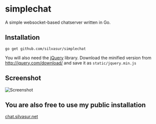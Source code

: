 # simplechat

A simple websocket-based chatserver written in Go.

## Installation

`go get github.com/silvasur/simplechat`

You will also need the [jQuery](http://jquery.com) library. Download the minified version from <http://jquery.com/download/> and save it as `static/jquery.min.js`

## Screenshot

![Screenshot](http://hi-im.laria.me/cg/81e9bd66.png)

## You are also free to use my public installation

[chat.silvasur.net](http://chat.silvasur.net)
